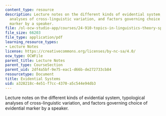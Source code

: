 ```yaml
---
content_type: resource
description: Lecture notes on the different kinds of evidential system, typological
  analyses of cross-linguistic variation, and factors governing choice of evidential
  marker by a speaker.
file: /ol-ocw-studio-app/courses/24-910-topics-in-linguistics-theory-spring-2003/a328218c4e51f7cc4370a5c544e94db3_2_evidentials.pdf
file_size: 66203
file_type: application/pdf
learning_resource_types:
- Lecture Notes
license: https://creativecommons.org/licenses/by-nc-sa/4.0/
ocw_type: OCWFile
parent_title: Lecture Notes
parent_type: CourseSection
parent_uid: 2df4a5bf-9e75-eac1-d66b-de272733cb84
resourcetype: Document
title: Evidential Systems
uid: a328218c-4e51-f7cc-4370-a5c544e94db3
---
```

Lecture notes on the different kinds of evidential system, typological analyses of cross-linguistic variation, and factors governing choice of evidential marker by a speaker.